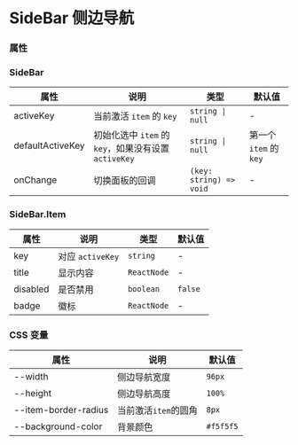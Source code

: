 # SideBar 侧边导航

<code src="./demos/demo1.tsx"></code>

<code src="./demos/demo2.tsx"></code>

<code src="./demos/demo3.tsx"></code>

### 属性

### SideBar

| 属性             | 说明                                                 | 类型                    | 默认值                 |
| ---------------- | ---------------------------------------------------- | ----------------------- | ---------------------- |
| activeKey        | 当前激活 `item` 的 `key`                             | `string \| null`        | -                      |
| defaultActiveKey | 初始化选中 `item` 的 `key`，如果没有设置 `activeKey` | `string \| null`        | 第一个 `item` 的 `key` |
| onChange         | 切换面板的回调                                       | `(key: string) => void` | -                      |

### SideBar.Item

| 属性     | 说明             | 类型        | 默认值  |
| -------- | ---------------- | ----------- | ------- |
| key      | 对应 `activeKey` | `string`    | -       |
| title    | 显示内容         | `ReactNode` | -       |
| disabled | 是否禁用         | `boolean`   | `false` |
| badge    | 徽标             | `ReactNode` | -       |

### CSS 变量

| 属性                 | 说明                 | 默认值    |
| -------------------- | -------------------- | --------- |
| --width              | 侧边导航宽度         | `96px`    |
| --height             | 侧边导航高度         | `100%`    |
| --item-border-radius | 当前激活`item`的圆角 | `8px`     |
| --background-color   | 背景颜色             | `#f5f5f5` |
